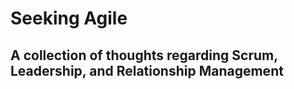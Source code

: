 # Seeking Agile
## A collection of thoughts regarding Scrum, Leadership, and Relationship Management
